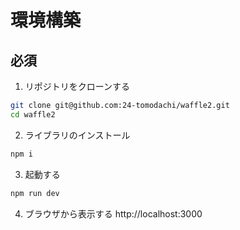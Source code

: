 # 環境構築
## 必須
1. リポジトリをクローンする
```sh
git clone git@github.com:24-tomodachi/waffle2.git
cd waffle2
```

2. ライブラリのインストール
```sh
npm i
```

3. 起動する
```sh
npm run dev
```

4. ブラウザから表示する
http://localhost:3000
